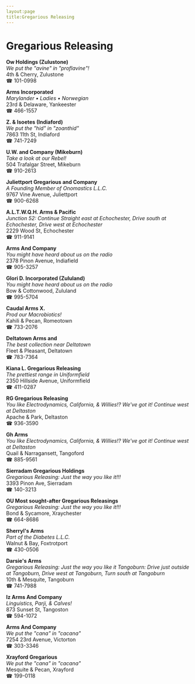 ```yaml
---
layout:page
title:Gregarious Releasing
---
```

# Gregarious Releasing

**Ow Holdings (Zulustone)**  
_We put the "avine" in "proflavine"!_  
4th & Cherry, Zulustone  
☎ 101-0998



**Arms Incorporated**  
_Marylander • Ladies • Norwegian_  
23rd & Delaware, Yankeester  
☎ 466-1557



**Z. & Isoetes (Indiaford)**  
_We put the "hid" in "zoanthid"_  
7863 11th St, Indiaford  
☎ 741-7249



**U.W. and Company (Mikeburn)**  
_Take a look at our Rebel!_  
504 Trafalgar Street, Mikeburn  
☎ 910-2613



**Juliettport Gregarious and Company**  
_A Founding Member of Onomastics L.L.C._  
9767 Vine Avenue, Juliettport  
☎ 900-6268



**A.L.T.W.Q.H. Arms & Pacific**  
_Junction 52: Continue Straight east at Echochester, Drive south at Echochester, Drive west at Echochester_  
2229 Wood St, Echochester  
☎ 911-9141



**Arms And Company**  
_You might have heard about us on the radio_  
2378 Pinon Avenue, Indiafield  
☎ 905-3257



**Glori D. Incorporated (Zululand)**  
_You might have heard about us on the radio_  
Bow & Cottonwood, Zululand  
☎ 995-5704



**Caudal Arms X.**  
_Prod our Macrobiotics!_  
Kahili & Pecan, Romeotown  
☎ 733-2076



**Deltatown Arms and**  
_The best collection near Deltatown_  
Fleet & Pleasant, Deltatown  
☎ 783-7364



**Kiana L. Gregarious Releasing**  
_The prettiest range in Uniformfield_  
2350 Hillside Avenue, Uniformfield  
☎ 411-0287



**RG Gregarious Releasing**  
_You like Electrodynamics, California, & Willies!? We've got it! 
Continue west at Deltaston_  
Apache & Park, Deltaston  
☎ 936-3590



**Gh Arms**  
_You like Electrodynamics, California, & Willies!? We've got it! 
Continue west at Deltaston_  
Quail & Narragansett, Tangoford  
☎ 885-9561



**Sierradam Gregarious Holdings**  
_Gregarious Releasing: Just the way you like it!!!_  
3393 Pinon Ave, Sierradam  
☎ 140-3213



**OU Most sought-after Gregarious Releasings**  
_Gregarious Releasing: Just the way you like it!!!_  
Bond & Sycamore, Xraychester  
☎ 664-8686



**Sherryl's Arms**  
_Part of the Diabetes L.L.C._  
Walnut & Bay, Foxtrotport  
☎ 430-0506



**Darsie's Arms**  
_Gregarious Releasing: Just the way you like it 
Tangoburn: Drive just outside at Tangoburn, Drive west at Tangoburn, Turn south at Tangoburn_  
10th & Mesquite, Tangoburn  
☎ 741-7988



**Iz Arms And Company**  
_Linguistics, Parji, & Calves!_  
873 Sunset St, Tangoston  
☎ 594-1072



**Arms And Company**  
_We put the "cana" in "cacana"_  
7254 23rd Avenue, Victorton  
☎ 303-3346



**Xrayford Gregarious**  
_We put the "cana" in "cacana"_  
Mesquite & Pecan, Xrayford  
☎ 199-0118




